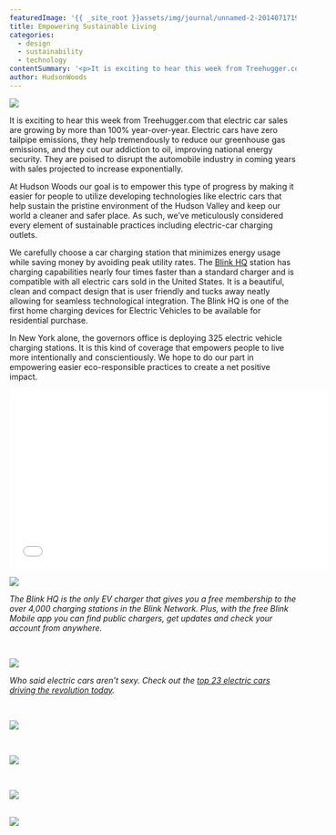 ```yaml
---
featuredImage: '{{ _site_root }}assets/img/journal/unnamed-2-20140717195626.jpg'
title: Empowering Sustainable Living
categories:
  - design
  - sustainability
  - technology
contentSummary: '<p>It is exciting to hear this week from Treehugger.com that electric car sales are growing by more than 100% year-over-year. Electric cars have zero tailpipe emissions, they help tremendously to reduce our greenhouse gas emissions, and they cut our addiction to oil, improving national energy security.</p>'
author: HudsonWoods
---
```

<p><img src="/assets/img/journal/unnamed-2.jpg"></p><p>It is exciting to hear this week from Treehugger.com that electric car sales are growing by more than 100% year-over-year. Electric cars have zero tailpipe emissions, they help tremendously to reduce our greenhouse gas emissions, and they cut our addiction to oil, improving national energy security. They are poised to disrupt the automobile industry in coming years with sales projected to increase exponentially.</p><p>At Hudson Woods our goal is to empower this type of progress by making it easier for people to utilize developing technologies like electric cars that help sustain the pristine environment of the Hudson Valley and keep our world a cleaner and safer place. As such, we’ve meticulously considered every element of sustainable practices including electric-car charging outlets.</p><p>We carefully choose a car charging station that minimizes energy usage while saving money by avoiding peak utility rates. The <a href="http://www.blinknetwork.com/index.html">Blink HQ</a> station has charging capabilities nearly four times faster than a standard charger and is compatible with all electric cars sold in the United States. It is a beautiful, clean and compact design that is user friendly and tucks away neatly allowing for seamless technological integration. The Blink HQ is one of the first home charging devices for Electric Vehicles to be available for residential purchase.</p><p>In New York alone, the governors office is deploying 325 electric vehicle charging stations. It is this kind of coverage that empowers people to live more intentionally and conscientiously. We hope to do our part in empowering easier eco-responsible practices to create a net positive impact.</p><iframe width="560" height="315" src="//www.youtube.com/embed/VbRKyKAaBAg" frameborder="0" allowfullscreen=""></iframe><p><img src="/assets/img/journal/Blink-HQ.jpg"></p><p><em>The Blink HQ is the only EV charger that gives you a free membership to the over 4,000 charging stations in the Blink Network. Plus, with the free Blink Mobile app you can find public chargers, get updates and check your account from anywhere.</em></p><p><em><br></em></p><p><em><img src="/assets/img/journal/C-Mobile-Devices-514x350.png"><br></em></p><p><em style="background-color: initial;">Who said electric cars aren’t sexy. Check out the <a href="http://www.treehugger.com/cars/23-electric-cars-driving-the-revolution-1.html">top 23 electric cars driving the revolution today</a>.</em></p><p><em style="background-color: initial;"><br></em></p><p><em style="background-color: initial;"><img src="/assets/img/journal/chevrolet-volt-cadillac-elr-electric-plug-in-hybrid-charging-station-level-2-free-20140717195527.jpg"><br></em></p><p><em style="background-color: initial;"><br></em></p><p><em style="background-color: initial;"><img src="/assets/img/journal/2015-B-CLASS-ELECTRIC-DRIVE-FUTUREMODELS-GALLERY-003-GOI-DR.jpg"><br></em></p><p><em style="background-color: initial;"><br></em></p><p><em style="background-color: initial;"><img src="/assets/img/journal/unnamed-1.jpg"><br></em></p><p><em style="background-color: initial;"><br><img src="/assets/img/journal/soul_ev_content_2_640x298px.jpg"></em></p>
